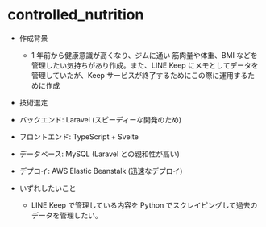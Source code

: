 # controlled_nutrition

- 作成背景

  - 1 年前から健康意識が高くなり、ジムに通い 筋肉量や体重、BMI などを管理したい気持ちがあり作成。また、LINE Keep にメモとしてデータを管理していたが、Keep サービスが終了するためにこの際に運用するために作成

- 技術選定
- バックエンド: Laravel (スピーディーな開発のため)
- フロントエンド: TypeScript + Svelte
- データベース: MySQL (Laravel との親和性が高い)
- デプロイ: AWS Elastic Beanstalk (迅速なデプロイ)

- いずれしたいこと
  - LINE Keep で管理している内容を Python でスクレイピングして過去のデータを管理したい。
